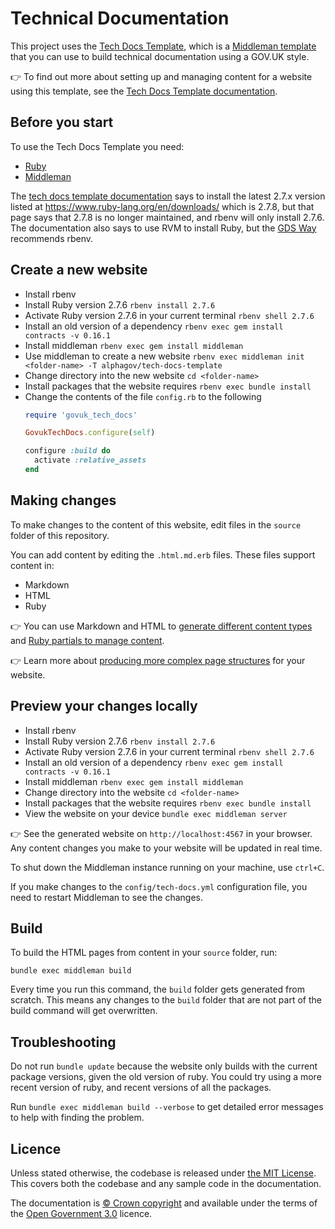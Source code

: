 # Technical Documentation

This project uses the [Tech Docs Template][template], which is a [Middleman template][mmt] that you can use to build technical documentation using a GOV.UK style.

👉 To find out more about setting up and managing content for a website using this template, see the [Tech Docs Template documentation][tdt-docs].

## Before you start

To use the Tech Docs Template you need:

- [Ruby][install-ruby]
- [Middleman][install-middleman]

The [tech docs template
documentation](https://tdt-documentation.london.cloudapps.digital/create_project/get_started/#install-ruby)
says to install the latest 2.7.x version listed at
https://www.ruby-lang.org/en/downloads/ which is 2.7.8, but that page says that
2.7.8 is no longer maintained, and rbenv will only install 2.7.6.  The
documentation also says to use RVM to install Ruby, but the [GDS
Way](https://gds-way.cloudapps.digital/manuals/programming-languages/ruby.html#conventional-tooling)
recommends rbenv.

## Create a new website

- Install rbenv
- Install Ruby version 2.7.6 `rbenv install 2.7.6`
- Activate Ruby version 2.7.6 in your current terminal `rbenv shell 2.7.6`
- Install an old version of a dependency `rbenv exec gem install contracts -v 0.16.1`
- Install middleman `rbenv exec gem install middleman`
- Use middleman to create a new website `rbenv exec middleman init <folder-name> -T alphagov/tech-docs-template`
- Change directory into the new website `cd <folder-name>`
- Install packages that the website requires `rbenv exec bundle install`
- Change the contents of the file `config.rb` to the following
    ```ruby
    require 'govuk_tech_docs'

    GovukTechDocs.configure(self)

    configure :build do
      activate :relative_assets
    end
    ```

## Making changes

To make changes to the content of this website, edit files in the `source` folder of this repository.

You can add content by editing the `.html.md.erb` files. These files support content in:

- Markdown
- HTML
- Ruby

👉 You can use Markdown and HTML to [generate different content types][example-content] and [Ruby partials to manage content][partials].

👉 Learn more about [producing more complex page structures][multipage] for your website.

## Preview your changes locally

- Install rbenv
- Install Ruby version 2.7.6 `rbenv install 2.7.6`
- Activate Ruby version 2.7.6 in your current terminal `rbenv shell 2.7.6`
- Install an old version of a dependency `rbenv exec gem install contracts -v 0.16.1`
- Install middleman `rbenv exec gem install middleman`
- Change directory into the website `cd <folder-name>`
- Install packages that the website requires `rbenv exec bundle install`
- View the website on your device `bundle exec middleman server`

👉 See the generated website on `http://localhost:4567` in your browser. Any content changes you make to your website will be updated in real time.

To shut down the Middleman instance running on your machine, use `ctrl+C`.

If you make changes to the `config/tech-docs.yml` configuration file, you need to restart Middleman to see the changes.

## Build

To build the HTML pages from content in your `source` folder, run:

```
bundle exec middleman build
```

Every time you run this command, the `build` folder gets generated from scratch. This means any changes to the `build` folder that are not part of the build command will get overwritten.

## Troubleshooting

Do not run `bundle update` because the website only builds with the current
package versions, given the old version of ruby.  You could try using a more
recent version of ruby, and recent versions of all the packages.

Run `bundle exec middleman build --verbose` to get detailed error messages to help with finding the problem.

## Licence

Unless stated otherwise, the codebase is released under [the MIT License][mit].
This covers both the codebase and any sample code in the documentation.

The documentation is [© Crown copyright][copyright] and available under the terms of the [Open Government 3.0][ogl] licence.

[mit]: LICENCE
[copyright]: http://www.nationalarchives.gov.uk/information-management/re-using-public-sector-information/uk-government-licensing-framework/crown-copyright/
[ogl]: http://www.nationalarchives.gov.uk/doc/open-government-licence/version/3/
[mmt]: https://middlemanapp.com/advanced/project_templates/
[tdt-docs]: https://tdt-documentation.london.cloudapps.digital
[config]: https://tdt-documentation.london.cloudapps.digital/configuration-options.html#configuration-options
[frontmatter]: https://tdt-documentation.london.cloudapps.digital/frontmatter.html#frontmatter
[multipage]: https://tdt-documentation.london.cloudapps.digital/multipage.html#build-a-multipage-site
[example-content]: https://tdt-documentation.london.cloudapps.digital/content.html#content-examples
[partials]: https://tdt-documentation.london.cloudapps.digital/single_page.html#add-partial-lines
[install-ruby]: https://tdt-documentation.london.cloudapps.digital/install_macs.html#install-ruby
[install-middleman]: https://tdt-documentation.london.cloudapps.digital/install_macs.html#install-middleman
[gem]: https://github.com/alphagov/tech-docs-gem
[template]: https://github.com/alphagov/tech-docs-template

